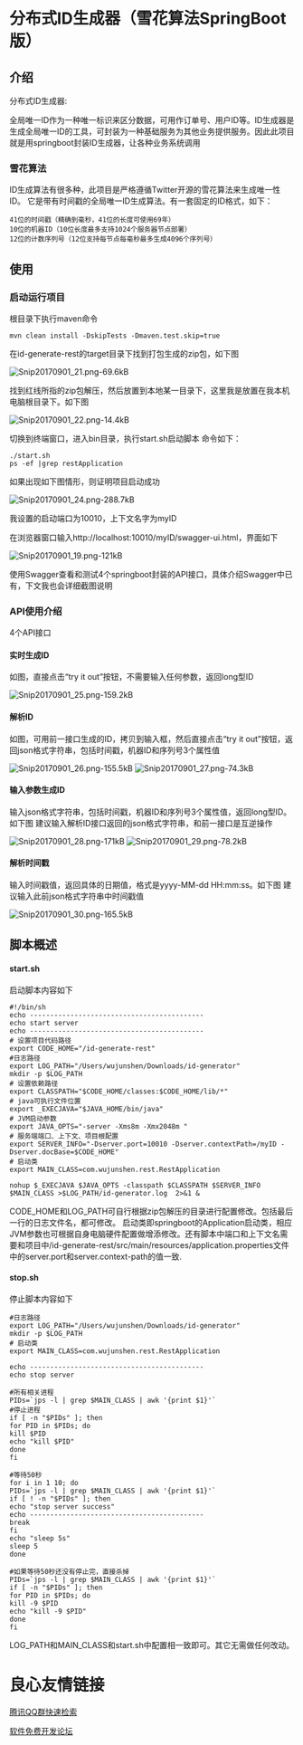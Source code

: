 # 分布式ID生成器（雪花算法SpringBoot版）

 **介绍**
---
分布式ID生成器:

全局唯一ID作为一种唯一标识来区分数据，可用作订单号、用户ID等。ID生成器是生成全局唯一ID的工具，可封装为一种基础服务为其他业务提供服务。因此此项目就是用springboot封装ID生成器，让各种业务系统调用

### **雪花算法**

ID生成算法有很多种，此项目是严格遵循Twitter开源的雪花算法来生成唯一性ID。
它是带有时间戳的全局唯一ID生成算法。有一套固定的ID格式，如下：

    41位的时间戳（精确到毫秒，41位的长度可使用69年）
    10位的机器ID（10位长度最多支持1024个服务器节点部署）
    12位的计数序列号（12位支持每节点每毫秒最多生成4096个序列号）

 **使用**
---
### **启动运行项目**
根目录下执行maven命令

    mvn clean install -DskipTests -Dmaven.test.skip=true 
在id-generate-rest的target目录下找到打包生成的zip包，如下图

![Snip20170901_21.png-69.6kB][1]

找到红线所指的zip包解压，然后放置到本地某一目录下，这里我是放置在我本机电脑根目录下。如下图

![Snip20170901_22.png-14.4kB][2]

切换到终端窗口，进入bin目录，执行start.sh启动脚本
命令如下：

    ./start.sh
    ps -ef |grep restApplication

如果出现如下图情形，则证明项目启动成功

![Snip20170901_24.png-288.7kB][3]

我设置的启动端口为10010，上下文名字为myID

在浏览器窗口输入http://localhost:10010/myID/swagger-ui.html，界面如下

![Snip20170901_19.png-121kB][4]

使用Swagger查看和测试4个springboot封装的API接口，具体介绍Swagger中已有，下文我也会详细截图说明
### **API使用介绍**
4个API接口
#### **实时生成ID**
如图，直接点击“try it out”按钮，不需要输入任何参数，返回long型ID

![Snip20170901_25.png-159.2kB][5]

#### **解析ID**
如图，可用前一接口生成的ID，拷贝到输入框，然后直接点击“try it out”按钮，返回json格式字符串，包括时间戳，机器ID和序列号3个属性值

![Snip20170901_26.png-155.5kB][6]
![Snip20170901_27.png-74.3kB][7]

#### **输入参数生成ID**
输入json格式字符串，包括时间戳，机器ID和序列号3个属性值，返回long型ID。如下图
建议输入解析ID接口返回的json格式字符串，和前一接口是互逆操作

![Snip20170901_28.png-171kB][8]
![Snip20170901_29.png-78.2kB][9]

#### **解析时间戳**
输入时间戳值，返回具体的日期值，格式是yyyy-MM-dd HH:mm:ss。如下图
建议输入此前json格式字符串中时间戳值

![Snip20170901_30.png-165.5kB][10]

 **脚本概述**
---
#### **start.sh**
启动脚本内容如下

    #!/bin/sh
    echo -------------------------------------------
    echo start server
    echo -------------------------------------------
    # 设置项目代码路径
    export CODE_HOME="/id-generate-rest"
    #日志路径
    export LOG_PATH="/Users/wujunshen/Downloads/id-generator"
    mkdir -p $LOG_PATH
    # 设置依赖路径
    export CLASSPATH="$CODE_HOME/classes:$CODE_HOME/lib/*"
    # java可执行文件位置
    export _EXECJAVA="$JAVA_HOME/bin/java"
    # JVM启动参数
    export JAVA_OPTS="-server -Xms8m -Xmx2048m "
    # 服务端端口、上下文、项目根配置
    export SERVER_INFO="-Dserver.port=10010 -Dserver.contextPath=/myID -Dserver.docBase=$CODE_HOME"
    # 启动类
    export MAIN_CLASS=com.wujunshen.rest.RestApplication
    
    nohup $_EXECJAVA $JAVA_OPTS -classpath $CLASSPATH $SERVER_INFO $MAIN_CLASS >$LOG_PATH/id-generator.log  2>&1 &
    
CODE_HOME和LOG_PATH可自行根据zip包解压的目录进行配置修改。包括最后一行的日志文件名，都可修改。
启动类即springboot的Application启动类，相应JVM参数也可根据自身电脑硬件配置做增添修改。还有脚本中端口和上下文名需要和项目中/id-generate-rest/src/main/resources/application.properties文件中的server.port和server.context-path的值一致.

#### **stop.sh**
停止脚本内容如下

    #日志路径
    export LOG_PATH="/Users/wujunshen/Downloads/id-generator"
    mkdir -p $LOG_PATH
    # 启动类
    export MAIN_CLASS=com.wujunshen.rest.RestApplication
    
    echo -------------------------------------------
    echo stop server
    
    #所有相关进程
    PIDs=`jps -l | grep $MAIN_CLASS | awk '{print $1}'`
    #停止进程
    if [ -n "$PIDs" ]; then
    for PID in $PIDs; do
    kill $PID
    echo "kill $PID"
    done
    fi
    
    #等待50秒
    for i in 1 10; do
    PIDs=`jps -l | grep $MAIN_CLASS | awk '{print $1}'`
    if [ ! -n "$PIDs" ]; then
    echo "stop server success"
    echo -------------------------------------------
    break
    fi
    echo "sleep 5s"
    sleep 5
    done
    
    #如果等待50秒还没有停止完，直接杀掉
    PIDs=`jps -l | grep $MAIN_CLASS | awk '{print $1}'`
    if [ -n "$PIDs" ]; then
    for PID in $PIDs; do
    kill -9 $PID
    echo "kill -9 $PID"
    done
    fi

LOG_PATH和MAIN_CLASS和start.sh中配置相一致即可。其它无需做任何改动。

  [1]: http://static.zybuluo.com/coderush/5i3usxwuo9p1dru76b54pyuf/Snip20170901_21.png
  [2]: http://static.zybuluo.com/coderush/1r5ouffvyv8d9zo3ao26jim1/Snip20170901_22.png
  [3]: http://static.zybuluo.com/coderush/mtpgx9qsq79ak5v2wa22njax/Snip20170901_24.png
  [4]: http://static.zybuluo.com/coderush/wst57rxbdymz4p76thx5vbi0/Snip20170901_19.png
  [5]: http://static.zybuluo.com/coderush/x8jal94c2kquzkrz3lf0eowe/Snip20170901_25.png
  [6]: http://static.zybuluo.com/coderush/a457yfhlxkjfwr6oy8aemavo/Snip20170901_26.png
  [7]: http://static.zybuluo.com/coderush/3rz2xhtsri1atztmpbmahhzd/Snip20170901_27.png
  [8]: http://static.zybuluo.com/coderush/r400llmy4tm7kbdm5l099vgg/Snip20170901_28.png
  [9]: http://static.zybuluo.com/coderush/wykjq1qbxxxxurwi0llxpyr3/Snip20170901_29.png
  [10]: http://static.zybuluo.com/coderush/9r4o7hqt4a364hehknlgiix0/Snip20170901_30.png


 # 良心友情链接

[腾讯QQ群快速检索](http://u.720life.cn/s/8cf73f7c)

[软件免费开发论坛](http://u.720life.cn/s/bbb01dc0)